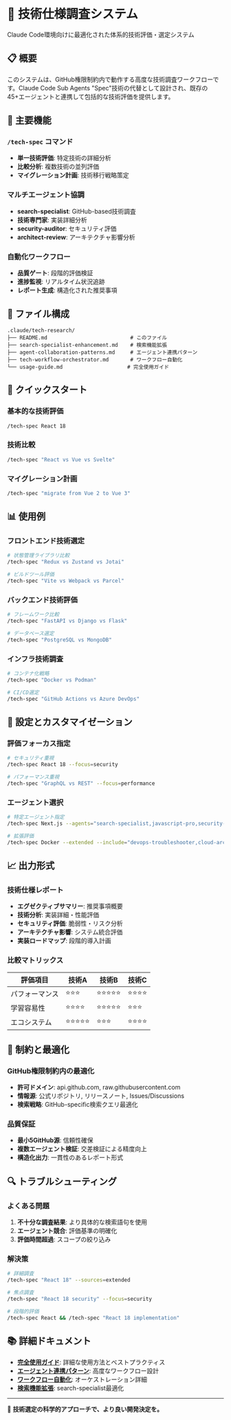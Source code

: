 # 🔬 技術仕様調査システム

Claude Code環境向けに最適化された体系的技術評価・選定システム

## 📋 概要

このシステムは、GitHub権限制約内で動作する高度な技術調査ワークフローです。Claude Code Sub Agents "Spec"技術の代替として設計され、既存の45+エージェントと連携して包括的な技術評価を提供します。

## 🎯 主要機能

### `/tech-spec` コマンド

- **単一技術評価**: 特定技術の詳細分析
- **比較分析**: 複数技術の並列評価
- **マイグレーション計画**: 技術移行戦略策定

### マルチエージェント協調

- **search-specialist**: GitHub-based技術調査
- **技術専門家**: 実装詳細分析
- **security-auditor**: セキュリティ評価
- **architect-review**: アーキテクチャ影響分析

### 自動化ワークフロー

- **品質ゲート**: 段階的評価検証
- **進捗監視**: リアルタイム状況追跡
- **レポート生成**: 構造化された推奨事項

## 📁 ファイル構成

```
.claude/tech-research/
├── README.md                           # このファイル
├── search-specialist-enhancement.md    # 検索機能拡張
├── agent-collaboration-patterns.md     # エージェント連携パターン
├── tech-workflow-orchestrator.md       # ワークフロー自動化
└── usage-guide.md                     # 完全使用ガイド
```

## 🚀 クイックスタート

### 基本的な技術評価

```bash
/tech-spec React 18
```

### 技術比較

```bash
/tech-spec "React vs Vue vs Svelte"
```

### マイグレーション計画

```bash
/tech-spec "migrate from Vue 2 to Vue 3"
```

## 📊 使用例

### フロントエンド技術選定

```bash
# 状態管理ライブラリ比較
/tech-spec "Redux vs Zustand vs Jotai"

# ビルドツール評価
/tech-spec "Vite vs Webpack vs Parcel"
```

### バックエンド技術評価

```bash
# フレームワーク比較
/tech-spec "FastAPI vs Django vs Flask"

# データベース選定
/tech-spec "PostgreSQL vs MongoDB"
```

### インフラ技術調査

```bash
# コンテナ化戦略
/tech-spec "Docker vs Podman"

# CI/CD選定
/tech-spec "GitHub Actions vs Azure DevOps"
```

## 🔧 設定とカスタマイゼーション

### 評価フォーカス指定

```bash
# セキュリティ重視
/tech-spec React 18 --focus=security

# パフォーマンス重視
/tech-spec "GraphQL vs REST" --focus=performance
```

### エージェント選択

```bash
# 特定エージェント指定
/tech-spec Next.js --agents="search-specialist,javascript-pro,security-auditor"

# 拡張評価
/tech-spec Docker --extended --include="devops-troubleshooter,cloud-architect"
```

## 📈 出力形式

### 技術仕様レポート

- **エグゼクティブサマリー**: 推奨事項概要
- **技術分析**: 実装詳細・性能評価
- **セキュリティ評価**: 脆弱性・リスク分析
- **アーキテクチャ影響**: システム統合評価
- **実装ロードマップ**: 段階的導入計画

### 比較マトリックス

| 評価項目       | 技術A      | 技術B      | 技術C    |
| -------------- | ---------- | ---------- | -------- |
| パフォーマンス | ⭐⭐⭐     | ⭐⭐⭐⭐⭐ | ⭐⭐⭐⭐ |
| 学習容易性     | ⭐⭐⭐⭐   | ⭐⭐⭐⭐⭐ | ⭐⭐⭐   |
| エコシステム   | ⭐⭐⭐⭐⭐ | ⭐⭐⭐     | ⭐⭐⭐⭐ |

## 🎯 制約と最適化

### GitHub権限制約内の最適化

- **許可ドメイン**: api.github.com, raw.githubusercontent.com
- **情報源**: 公式リポジトリ, リリースノート, Issues/Discussions
- **検索戦略**: GitHub-specific検索クエリ最適化

### 品質保証

- **最小5GitHub源**: 信頼性確保
- **複数エージェント検証**: 交差検証による精度向上
- **構造化出力**: 一貫性のあるレポート形式

## 🔍 トラブルシューティング

### よくある問題

1. **不十分な調査結果**: より具体的な検索語句を使用
2. **エージェント競合**: 評価基準の明確化
3. **評価時間超過**: スコープの絞り込み

### 解決策

```bash
# 詳細調査
/tech-spec "React 18" --sources=extended

# 焦点調査
/tech-spec "React 18 security" --focus=security

# 段階的評価
/tech-spec React && /tech-spec "React 18 implementation"
```

## 📚 詳細ドキュメント

- **[完全使用ガイド](usage-guide.md)**: 詳細な使用方法とベストプラクティス
- **[エージェント連携パターン](agent-collaboration-patterns.md)**: 高度なワークフロー設計
- **[ワークフロー自動化](tech-workflow-orchestrator.md)**: オーケストレーション詳細
- **[検索機能拡張](search-specialist-enhancement.md)**: search-specialist最適化

---

🔬 **技術選定の科学的アプローチで、より良い開発決定を。**
